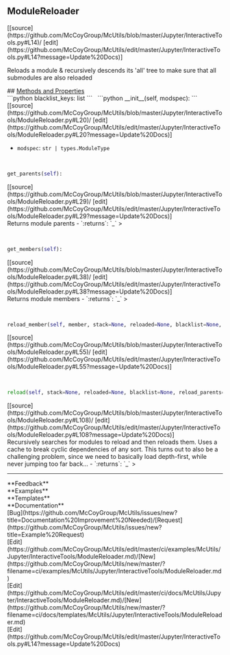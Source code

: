 ## <a id="McUtils.Jupyter.InteractiveTools.ModuleReloader">ModuleReloader</a> 

<div class="docs-source-link" markdown="1">
[[source](https://github.com/McCoyGroup/McUtils/blob/master/Jupyter/InteractiveTools.py#L14)/
[edit](https://github.com/McCoyGroup/McUtils/edit/master/Jupyter/InteractiveTools.py#L14?message=Update%20Docs)]
</div>

Reloads a module & recursively descends its 'all' tree
to make sure that all submodules are also reloaded







<div class="collapsible-section">
 <div class="collapsible-section collapsible-section-header" markdown="1">
## <a class="collapse-link" data-toggle="collapse" href="#methods" markdown="1"> Methods and Properties</a> <a class="float-right" data-toggle="collapse" href="#methods"><i class="fa fa-chevron-down"></i></a>
 </div>
 <div class="collapsible-section collapsible-section-body collapse show" id="methods" markdown="1">
 ```python
blacklist_keys: list
```
<a id="McUtils.Jupyter.InteractiveTools.ModuleReloader.__init__" class="docs-object-method">&nbsp;</a> 
```python
__init__(self, modspec): 
```
<div class="docs-source-link" markdown="1">
[[source](https://github.com/McCoyGroup/McUtils/blob/master/Jupyter/InteractiveTools/ModuleReloader.py#L20)/
[edit](https://github.com/McCoyGroup/McUtils/edit/master/Jupyter/InteractiveTools/ModuleReloader.py#L20?message=Update%20Docs)]
</div>

  - `modspec`: `str | types.ModuleType`
    >


<a id="McUtils.Jupyter.InteractiveTools.ModuleReloader.get_parents" class="docs-object-method">&nbsp;</a> 
```python
get_parents(self): 
```
<div class="docs-source-link" markdown="1">
[[source](https://github.com/McCoyGroup/McUtils/blob/master/Jupyter/InteractiveTools/ModuleReloader.py#L29)/
[edit](https://github.com/McCoyGroup/McUtils/edit/master/Jupyter/InteractiveTools/ModuleReloader.py#L29?message=Update%20Docs)]
</div>
Returns module parents
  - `:returns`: `_`
    >


<a id="McUtils.Jupyter.InteractiveTools.ModuleReloader.get_members" class="docs-object-method">&nbsp;</a> 
```python
get_members(self): 
```
<div class="docs-source-link" markdown="1">
[[source](https://github.com/McCoyGroup/McUtils/blob/master/Jupyter/InteractiveTools/ModuleReloader.py#L38)/
[edit](https://github.com/McCoyGroup/McUtils/edit/master/Jupyter/InteractiveTools/ModuleReloader.py#L38?message=Update%20Docs)]
</div>
Returns module members
  - `:returns`: `_`
    >


<a id="McUtils.Jupyter.InteractiveTools.ModuleReloader.reload_member" class="docs-object-method">&nbsp;</a> 
```python
reload_member(self, member, stack=None, reloaded=None, blacklist=None, reload_parents=True, verbose=False, print_indent=''): 
```
<div class="docs-source-link" markdown="1">
[[source](https://github.com/McCoyGroup/McUtils/blob/master/Jupyter/InteractiveTools/ModuleReloader.py#L55)/
[edit](https://github.com/McCoyGroup/McUtils/edit/master/Jupyter/InteractiveTools/ModuleReloader.py#L55?message=Update%20Docs)]
</div>


<a id="McUtils.Jupyter.InteractiveTools.ModuleReloader.reload" class="docs-object-method">&nbsp;</a> 
```python
reload(self, stack=None, reloaded=None, blacklist=None, reload_parents=True, verbose=False, print_indent=''): 
```
<div class="docs-source-link" markdown="1">
[[source](https://github.com/McCoyGroup/McUtils/blob/master/Jupyter/InteractiveTools/ModuleReloader.py#L108)/
[edit](https://github.com/McCoyGroup/McUtils/edit/master/Jupyter/InteractiveTools/ModuleReloader.py#L108?message=Update%20Docs)]
</div>
Recursively searches for modules to reload and then reloads them.
Uses a cache to break cyclic dependencies of any sort.
This turns out to also be a challenging problem, since we need to basically
load depth-first, while never jumping too far back...
  - `:returns`: `_`
    >
 </div>
</div>












---


<div markdown="1" class="text-secondary">
<div class="container">
  <div class="row">
   <div class="col" markdown="1">
**Feedback**   
</div>
   <div class="col" markdown="1">
**Examples**   
</div>
   <div class="col" markdown="1">
**Templates**   
</div>
   <div class="col" markdown="1">
**Documentation**   
</div>
   <div class="col" markdown="1">
   
</div>
   <div class="col" markdown="1">
   
</div>
   <div class="col" markdown="1">
   
</div>
</div>
  <div class="row">
   <div class="col" markdown="1">
[Bug](https://github.com/McCoyGroup/McUtils/issues/new?title=Documentation%20Improvement%20Needed)/[Request](https://github.com/McCoyGroup/McUtils/issues/new?title=Example%20Request)   
</div>
   <div class="col" markdown="1">
[Edit](https://github.com/McCoyGroup/McUtils/edit/master/ci/examples/McUtils/Jupyter/InteractiveTools/ModuleReloader.md)/[New](https://github.com/McCoyGroup/McUtils/new/master/?filename=ci/examples/McUtils/Jupyter/InteractiveTools/ModuleReloader.md)   
</div>
   <div class="col" markdown="1">
[Edit](https://github.com/McCoyGroup/McUtils/edit/master/ci/docs/McUtils/Jupyter/InteractiveTools/ModuleReloader.md)/[New](https://github.com/McCoyGroup/McUtils/new/master/?filename=ci/docs/templates/McUtils/Jupyter/InteractiveTools/ModuleReloader.md)   
</div>
   <div class="col" markdown="1">
[Edit](https://github.com/McCoyGroup/McUtils/edit/master/Jupyter/InteractiveTools.py#L14?message=Update%20Docs)   
</div>
   <div class="col" markdown="1">
   
</div>
   <div class="col" markdown="1">
   
</div>
   <div class="col" markdown="1">
   
</div>
</div>
</div>
</div>
